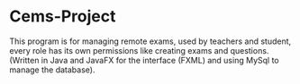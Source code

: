 # Cems-Project

This program is for managing remote exams, used by teachers and student, every role has its own permissions like creating exams and questions.
(Written in Java and JavaFX for the interface (FXML) and using MySql to manage the database).
